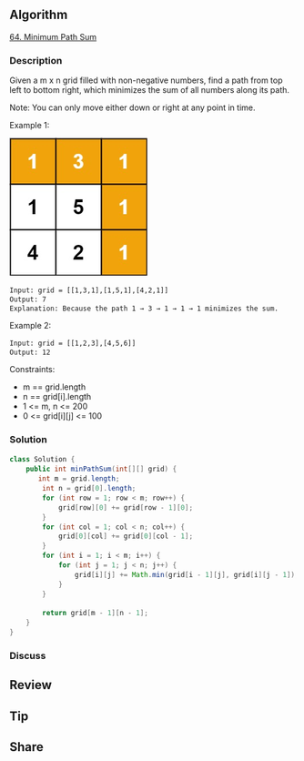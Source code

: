 ## Algorithm

[64. Minimum Path Sum](https://leetcode.com/problems/minimum-path-sum/)

### Description

Given a m x n grid filled with non-negative numbers, find a path from top left to bottom right, which minimizes the sum of all numbers along its path.

Note: You can only move either down or right at any point in time.

Example 1:

![](assets/20210613-af3abac1.png)

```
Input: grid = [[1,3,1],[1,5,1],[4,2,1]]
Output: 7
Explanation: Because the path 1 → 3 → 1 → 1 → 1 minimizes the sum.
```

Example 2:

```
Input: grid = [[1,2,3],[4,5,6]]
Output: 12
```

Constraints:

- m == grid.length
- n == grid[i].length
- 1 <= m, n <= 200
- 0 <= grid[i][j] <= 100


### Solution

```java
class Solution {
    public int minPathSum(int[][] grid) {
       int m = grid.length;
        int n = grid[0].length;
        for (int row = 1; row < m; row++) {
            grid[row][0] += grid[row - 1][0];
        }
        for (int col = 1; col < n; col++) {
            grid[0][col] += grid[0][col - 1];
        }
        for (int i = 1; i < m; i++) {
            for (int j = 1; j < n; j++) {
                grid[i][j] += Math.min(grid[i - 1][j], grid[i][j - 1]);
            }
        }

        return grid[m - 1][n - 1];
    }
}
```

### Discuss

## Review


## Tip


## Share
